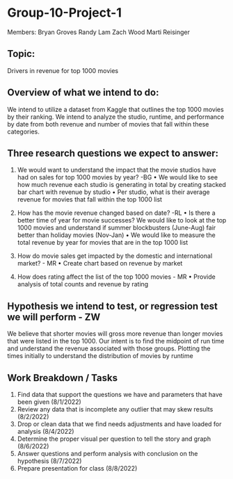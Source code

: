 # Group-10-Project-1

Members:
Bryan Groves
Randy Lam
Zach Wood
Marti Reisinger

## Topic:
Drivers in revenue for top 1000 movies

## Overview of what we intend to do:
We intend to utilize a dataset from Kaggle that outlines the top 1000 movies by their ranking. We intend to analyze the studio, runtime, and performance by date from both revenue and number of movies that fall within these categories.  

## Three research questions we expect to answer:
1.	We would want to understand the impact that the movie studios have had on sales for top 1000 movies by year? -BG
  •	We would like to see how much revenue each studio is generating in total by creating stacked bar chart with revenue by studio
  •	Per studio, what is their average revenue for movies that fall within the top 1000 list

2.	How has the movie revenue changed based on date? -RL
  •	Is there a better time of year for movie successes? We would like to look at the top 1000 movies and understand if summer blockbusters (June-Aug) fair better than holiday movies (Nov-Jan)
  •	We would like to measure the total revenue by year for movies that are in the top 1000 list

3.	How do movie sales get impacted by the domestic and international market? - MR
  •	Create chart based on revenue by market 

4.	How does rating affect the list of the top 1000 movies - MR
  •	Provide analysis of total counts and revenue by rating

## Hypothesis we intend to test, or regression test we will perform - ZW
We believe that shorter movies will gross more revenue than longer movies that were listed in the top 1000. Our intent is to find the midpoint of run time and understand the revenue associated with those groups. Plotting the times initially to understand the distribution of movies by runtime

## Work Breakdown / Tasks
1.	Find data that support the questions we have and parameters that have been given (8/1/2022)
2.	Review any data that is incomplete any outlier that may skew results (8/2/2022)
3.	Drop or clean data that we find needs adjustments and have loaded for analysis (8/4/2022)
4.	Determine the proper visual per question to tell the story and graph (8/6/2022)
5.	Answer questions and perform analysis with conclusion on the hypothesis (8/7/2022)
6.	Prepare presentation for class (8/8/2022)

